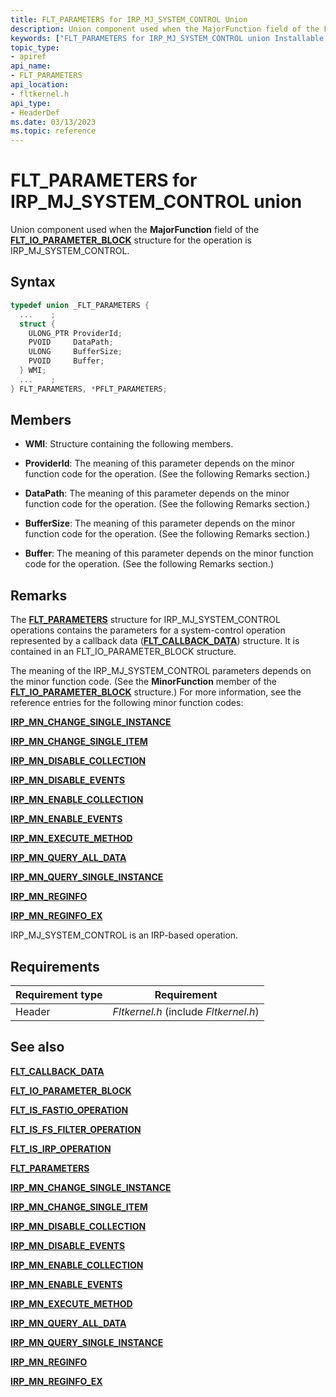 ```yaml
---
title: FLT_PARAMETERS for IRP_MJ_SYSTEM_CONTROL Union
description: Union component used when the MajorFunction field of the FLT_IO_PARAMETER_BLOCK structure for the operation is IRP_MJ_SYSTEM_CONTROL.
keywords: ["FLT_PARAMETERS for IRP_MJ_SYSTEM_CONTROL union Installable File System Drivers", "FLT_PARAMETERS union Installable File System Drivers", "PFLT_PARAMETERS union pointer Installable File System Drivers"]
topic_type:
- apiref
api_name:
- FLT_PARAMETERS
api_location:
- fltkernel.h
api_type:
- HeaderDef
ms.date: 03/13/2023
ms.topic: reference
---
```


# FLT_PARAMETERS for IRP_MJ_SYSTEM_CONTROL union

Union component used when the **MajorFunction** field of the [**FLT_IO_PARAMETER_BLOCK**](/windows-hardware/drivers/ddi/fltkernel/ns-fltkernel-_flt_io_parameter_block) structure for the operation is IRP_MJ_SYSTEM_CONTROL.

## Syntax

``` C
typedef union _FLT_PARAMETERS {
  ...    ;
  struct {
    ULONG_PTR ProviderId;
    PVOID     DataPath;
    ULONG     BufferSize;
    PVOID     Buffer;
  } WMI;
  ...    ;
} FLT_PARAMETERS, *PFLT_PARAMETERS;
```

## Members

- **WMI**: Structure containing the following members.

- **ProviderId**: The meaning of this parameter depends on the minor function code for the operation. (See the following Remarks section.)

- **DataPath**: The meaning of this parameter depends on the minor function code for the operation. (See the following Remarks section.)

- **BufferSize**: The meaning of this parameter depends on the minor function code for the operation. (See the following Remarks section.)

- **Buffer**: The meaning of this parameter depends on the minor function code for the operation. (See the following Remarks section.)

## Remarks

The [**FLT_PARAMETERS**](/windows-hardware/drivers/ddi/fltkernel/ns-fltkernel-_flt_parameters) structure for IRP_MJ_SYSTEM_CONTROL operations contains the parameters for a system-control operation represented by a callback data ([**FLT_CALLBACK_DATA**](/windows-hardware/drivers/ddi/fltkernel/ns-fltkernel-_flt_callback_data)) structure. It is contained in an FLT_IO_PARAMETER_BLOCK structure.

The meaning of the IRP_MJ_SYSTEM_CONTROL parameters depends on the minor function code. (See the **MinorFunction** member of the [**FLT_IO_PARAMETER_BLOCK**](/windows-hardware/drivers/ddi/fltkernel/ns-fltkernel-_flt_io_parameter_block) structure.) For more information, see the reference entries for the following minor function codes:

[**IRP_MN_CHANGE_SINGLE_INSTANCE**](../kernel/irp-mn-change-single-instance.md)

[**IRP_MN_CHANGE_SINGLE_ITEM**](../kernel/irp-mn-change-single-item.md)

[**IRP_MN_DISABLE_COLLECTION**](../kernel/irp-mn-disable-collection.md)

[**IRP_MN_DISABLE_EVENTS**](../kernel/irp-mn-disable-events.md)

[**IRP_MN_ENABLE_COLLECTION**](../kernel/irp-mn-enable-collection.md)

[**IRP_MN_ENABLE_EVENTS**](../kernel/irp-mn-enable-events.md)

[**IRP_MN_EXECUTE_METHOD**](../kernel/irp-mn-execute-method.md)

[**IRP_MN_QUERY_ALL_DATA**](../kernel/irp-mn-query-all-data.md)

[**IRP_MN_QUERY_SINGLE_INSTANCE**](../kernel/irp-mn-query-single-instance.md)

[**IRP_MN_REGINFO**](../kernel/irp-mn-reginfo.md)

[**IRP_MN_REGINFO_EX**](../kernel/irp-mn-reginfo-ex.md)

IRP_MJ_SYSTEM_CONTROL is an IRP-based operation.

## Requirements

| Requirement type | Requirement |
| ---------------- | ----------- |
| Header | *Fltkernel.h* (include *Fltkernel.h*) |

## See also

[**FLT_CALLBACK_DATA**](/windows-hardware/drivers/ddi/fltkernel/ns-fltkernel-_flt_callback_data)

[**FLT_IO_PARAMETER_BLOCK**](/windows-hardware/drivers/ddi/fltkernel/ns-fltkernel-_flt_io_parameter_block)

[**FLT_IS_FASTIO_OPERATION**](/windows-hardware/drivers/ddi/index)

[**FLT_IS_FS_FILTER_OPERATION**](/previous-versions/ff544648(v=vs.85))

[**FLT_IS_IRP_OPERATION**](/previous-versions/ff544654(v=vs.85))

[**FLT_PARAMETERS**](/windows-hardware/drivers/ddi/fltkernel/ns-fltkernel-_flt_parameters)

[**IRP_MN_CHANGE_SINGLE_INSTANCE**](../kernel/irp-mn-change-single-instance.md)

[**IRP_MN_CHANGE_SINGLE_ITEM**](../kernel/irp-mn-change-single-item.md)

[**IRP_MN_DISABLE_COLLECTION**](../kernel/irp-mn-disable-collection.md)

[**IRP_MN_DISABLE_EVENTS**](../kernel/irp-mn-disable-events.md)

[**IRP_MN_ENABLE_COLLECTION**](../kernel/irp-mn-enable-collection.md)

[**IRP_MN_ENABLE_EVENTS**](../kernel/irp-mn-enable-events.md)

[**IRP_MN_EXECUTE_METHOD**](../kernel/irp-mn-execute-method.md)

[**IRP_MN_QUERY_ALL_DATA**](../kernel/irp-mn-query-all-data.md)

[**IRP_MN_QUERY_SINGLE_INSTANCE**](../kernel/irp-mn-query-single-instance.md)

[**IRP_MN_REGINFO**](../kernel/irp-mn-reginfo.md)

[**IRP_MN_REGINFO_EX**](../kernel/irp-mn-reginfo-ex.md)
